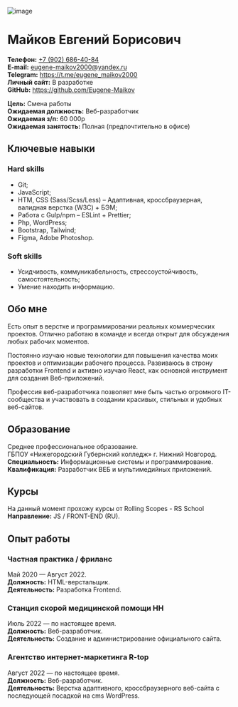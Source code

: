 ![image](https://github.com/Eugene-Maikov/personal-cv/assets/61806051/450df4f8-8f8e-44a7-9f5c-99e9e3a1f8a6)

# __Майков Евгений Борисович__

__Телефон:__ <a href="tel:+79026864084">+7 (902) 686-40-84</a>\
__E-mail:__ <a href="mailto:eugene-maikov2000@yandex.ru">eugene-maikov2000@yandex.ru</a>\
__Telegram:__ <a href="https://t.me/eugene_maikov2000">https://t.me/eugene_maikov2000</a> \
__Личный сайт:__ В разработке\
__GitHub:__ <a href="https://github.com/Eugene-Maikov">https://github.com/Eugene-Maikov</a>

__Цель:__ Смена работы\
__Ожидаемая должность:__ Веб-разработчик\
__Ожидаемая з/п:__ 60 000р\
__Ожидаемая занятость:__ Полная (предпочтительно в офисе)

## Ключевые навыки
### Hard skills
- Git;
- JavaScript;
- HTM, CSS (Sass/Scss/Less) – Адаптивная, кроссбраузерная, валидная верстка (W3C) + БЭМ;
- Работа с Gulp/npm – ESLint + Prettier;
- Php, WordPress;
- Bootstrap, Tailwind;
- Figma, Adobe Photoshop.

### Soft skills
- Усидчивость, коммуникабельность, стрессоустойчивость, самостоятельность;
- Умение находить информацию.

## Обо мне
Есть опыт в верстке и программировании реальных коммерческих проектов. Отлично работаю в команде и всегда открыт для обсуждения любых рабочих моментов.

Постоянно изучаю новые технологии для повышения качества моих проектов и оптимизации рабочего процесса. Развиваюсь в строну разработки Frontend и активно изучаю React, как основной инструмент для создания Веб-приложений.

Профессия веб-разработчика позволяет мне быть частью огромного IT-сообщества и участвовать в создании красивых, стильных и удобных веб-сайтов.

## Образование
Среднее профессиональное образование.\
ГБПОУ «Нижегородский Губернский колледж» г. Нижний Новгород.\
__Специальность:__ Информационные системы и программирование.\
__Квалификация:__ Разработчик ВЕБ и мультимедийных приложений.

## Курсы
На данный момент прохожу курсы от Rolling Scopes - RS School\
__Направление:__ JS / FRONT-END (RU).

## Опыт работы
### __Частная практика / фриланс__
Май 2020 — Август 2022.\
__Должность:__ HTML-верстальщик.\
__Деятельность:__ Разработка Frontend.

### __Станция скорой медицинской помощи НН__
Июль 2022 — по настоящее время.\
__Должность:__ Веб-разработчик.\
__Деятельность:__ Создание и администрирование официального сайта.

### __Агентство интернет-маркетинга R-top__
Август 2022 — по настоящее время.\
__Должность:__ Веб-разработчик.\
__Деятельность:__ Верстка адаптивного, кроссбраузерного веб-сайта с последующей посадкой на cms WordPress.
